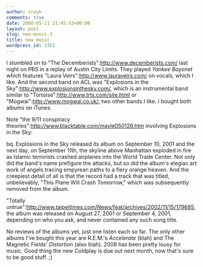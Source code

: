 ```yaml
---
author: troyh
comments: true
date: 2008-05-11 21:45:53+00:00
layout: post
slug: new-music-3
title: new music
wordpress_id: 3351
---
```


I stumbled on to "The Decemberists":http://www.decemberists.com/ last night on PBS in a replay of Austin City Limits. They played _Yankee Bayonet_ which features "Laura Veirs":http://www.lauraveirs.com/ on vocals, which I like. And the second band on ACL was "Explosions in the Sky":http://www.explosionsinthesky.com/, which is an instrumental band similar to "Tortoise":http://www.trts.com/site.html or "Mogwai":http://www.mogwai.co.uk/, two other bands I like. I bought both albums on iTunes.

Note "the 9/11 conspiracy theories":http://www.blacktable.com/mayle050126.htm involving Explosions in the Sky:

bq. Explosions in the Sky released its album on September 10, 2001 and the next day, on September 11th, the skyline above Manhattan exploded in fire as Islamic terrorists crashed airplanes into the World Trade Center. Not only did the band's name prefigure the attacks, but so did the album's elegiac art work of angels tracing empyrean paths to a fiery orange heaven. And the creepiest detail of all is that the record had a track that was titled, unbelievably, "This Plane Will Crash Tomorrow," which was subsequently removed from the album.

"Totally untrue":http://www.taipeitimes.com/News/feat/archives/2002/11/15/179685, the album was released on August 27, 2001 or September 4, 2001, depending on who you ask, and never contained any such song title.

No reviews of the albums yet, just one listen each so far. The only other albums I've bought this year are R.E.M.'s _Accelerate_ (blah) and The Magnetic Fields' _Distortion_ (also blah). 2008 has been pretty lousy for music. Good thing the new Coldplay is due out next month, now that's sure to be good stuff. ;)
